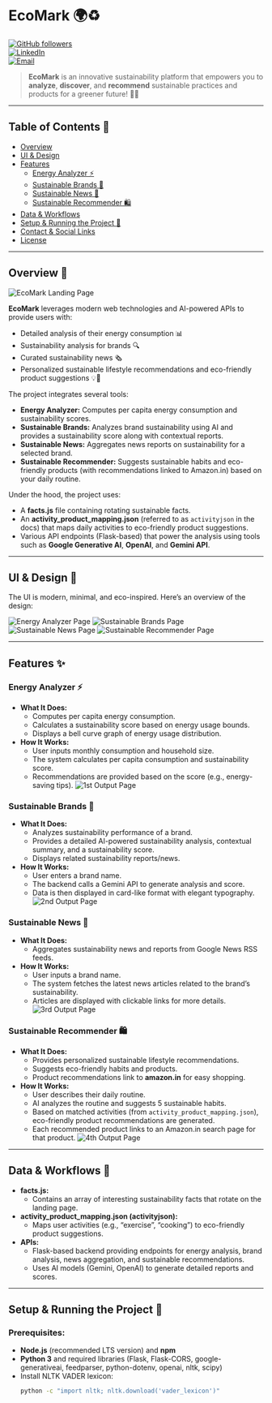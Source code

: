 # EcoMark 🌍♻️

[![GitHub followers](https://img.shields.io/github/followers/hardik0903?style=social)](https://github.com/hardik0903)  
[![LinkedIn](https://img.shields.io/badge/LinkedIn-HardikPandey-blue?logo=linkedin)](https://www.linkedin.com/in/hardik-pandey-4a836628a/)  
[![Email](https://img.shields.io/badge/Email-hardikpandey0903@gmail.com-c14438?logo=gmail)](mailto:hardikpandey0903@gmail.com)

> **EcoMark** is an innovative sustainability platform that empowers you to **analyze**, **discover**, and **recommend** sustainable practices and products for a greener future! 🌱✨

---

## Table of Contents 📑
- [Overview](#overview-)
- [UI & Design](#ui--design-)
- [Features](#features-)
  - [Energy Analyzer ⚡](#energy-analyzer-)
  - [Sustainable Brands 🌿](#sustainable-brands-)
  - [Sustainable News 📰](#sustainable-news-)
  - [Sustainable Recommender 🛍️](#sustainable-recommender-)
- [Data & Workflows](#data--workflows-)
- [Setup & Running the Project 🚀](#setup--running-the-project-)
- [Contact & Social Links](#contact--social-links-)
- [License](#license-)

---

## Overview 📝

![EcoMark Landing Page](1.png)

**EcoMark** leverages modern web technologies and AI-powered APIs to provide users with:
- Detailed analysis of their energy consumption 📊
- Sustainability analysis for brands 🔍
- Curated sustainability news 🗞️
- Personalized sustainable lifestyle recommendations and eco-friendly product suggestions 💡🛒

The project integrates several tools:
- **Energy Analyzer:** Computes per capita energy consumption and sustainability scores.
- **Sustainable Brands:** Analyzes brand sustainability using AI and provides a sustainability score along with contextual reports.
- **Sustainable News:** Aggregates news reports on sustainability for a selected brand.
- **Sustainable Recommender:** Suggests sustainable habits and eco-friendly products (with recommendations linked to Amazon.in) based on your daily routine.

Under the hood, the project uses:
- A **facts.js** file containing rotating sustainable facts.
- An **activity_product_mapping.json** (referred to as `activityjson` in the docs) that maps daily activities to eco-friendly product suggestions.
- Various API endpoints (Flask-based) that power the analysis using tools such as **Google Generative AI**, **OpenAI**, and **Gemini API**.

---

## UI & Design 🎨

The UI is modern, minimal, and eco-inspired. Here’s an overview of the design:

![Energy Analyzer Page](2.png)
![Sustainable Brands Page](3.png)
![Sustainable News Page](4.png)
![Sustainable Recommender Page](5.png)


---

## Features ✨

### Energy Analyzer ⚡
- **What It Does:**  
  - Computes per capita energy consumption.
  - Calculates a sustainability score based on energy usage bounds.
  - Displays a bell curve graph of energy usage distribution.
- **How It Works:**  
  - User inputs monthly consumption and household size.
  - The system calculates per capita consumption and sustainability score.
  - Recommendations are provided based on the score (e.g., energy-saving tips).
  ![1st Output Page](6.png)


### Sustainable Brands 🌿
- **What It Does:**  
  - Analyzes sustainability performance of a brand.
  - Provides a detailed AI-powered sustainability analysis, contextual summary, and a sustainability score.
  - Displays related sustainability reports/news.
- **How It Works:**  
  - User enters a brand name.
  - The backend calls a Gemini API to generate analysis and score.
  - Data is then displayed in card-like format with elegant typography.
  ![2nd Output Page](7.png)


### Sustainable News 📰
- **What It Does:**  
  - Aggregates sustainability news and reports from Google News RSS feeds.
- **How It Works:**  
  - User inputs a brand name.
  - The system fetches the latest news articles related to the brand’s sustainability.
  - Articles are displayed with clickable links for more details.
  ![3rd Output Page](8.png)


### Sustainable Recommender 🛍️
- **What It Does:**  
  - Provides personalized sustainable lifestyle recommendations.
  - Suggests eco-friendly habits and products.
  - Product recommendations link to **amazon.in** for easy shopping.
- **How It Works:**  
  - User describes their daily routine.
  - AI analyzes the routine and suggests 5 sustainable habits.
  - Based on matched activities (from `activity_product_mapping.json`), eco-friendly product recommendations are generated.
  - Each recommended product links to an Amazon.in search page for that product.
  ![4th Output Page](9.png)


---

## Data & Workflows 🔄

- **facts.js:**  
  - Contains an array of interesting sustainability facts that rotate on the landing page.
- **activity_product_mapping.json (activityjson):**  
  - Maps user activities (e.g., “exercise”, “cooking”) to eco-friendly product suggestions.
- **APIs:**  
  - Flask-based backend providing endpoints for energy analysis, brand analysis, news aggregation, and sustainable recommendations.
  - Uses AI models (Gemini, OpenAI) to generate detailed reports and scores.

---

## Setup & Running the Project 🚀

### Prerequisites:
- **Node.js** (recommended LTS version) and **npm**
- **Python 3** and required libraries (Flask, Flask-CORS, google-generativeai, feedparser, python-dotenv, openai, nltk, scipy)
- Install NLTK VADER lexicon:
  ```bash
  python -c "import nltk; nltk.download('vader_lexicon')"
